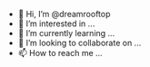 - 👋 Hi, I’m @dreamrooftop
- 👀 I’m interested in ...
- 🌱 I’m currently learning ...
- 💞️ I’m looking to collaborate on ...
- 📫 How to reach me ...

<!---
dreamrooftop/dreamrooftop is a ✨ special ✨ repository because its `README.md` (this file) appears on your GitHub profile.
You can click the Preview link to take a look at your changes.
--->
